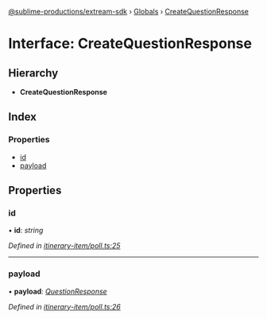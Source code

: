 [@sublime-productions/extream-sdk](../README.md) › [Globals](../globals.md) › [CreateQuestionResponse](createquestionresponse.md)

# Interface: CreateQuestionResponse

## Hierarchy

* **CreateQuestionResponse**

## Index

### Properties

* [id](createquestionresponse.md#id)
* [payload](createquestionresponse.md#payload)

## Properties

###  id

• **id**: *string*

*Defined in [itinerary-item/poll.ts:25](https://github.com/Extream-SaaS/ex-sdk/blob/194f895/src/itinerary-item/poll.ts#L25)*

___

###  payload

• **payload**: *[QuestionResponse](questionresponse.md)*

*Defined in [itinerary-item/poll.ts:26](https://github.com/Extream-SaaS/ex-sdk/blob/194f895/src/itinerary-item/poll.ts#L26)*
